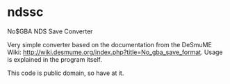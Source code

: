 # ndssc
No$GBA NDS Save Converter

Very simple converter based on the documentation from the DeSmuME Wiki: http://wiki.desmume.org/index.php?title=No_gba_save_format. Usage is explained in the program itself.

This code is public domain, so have at it.

